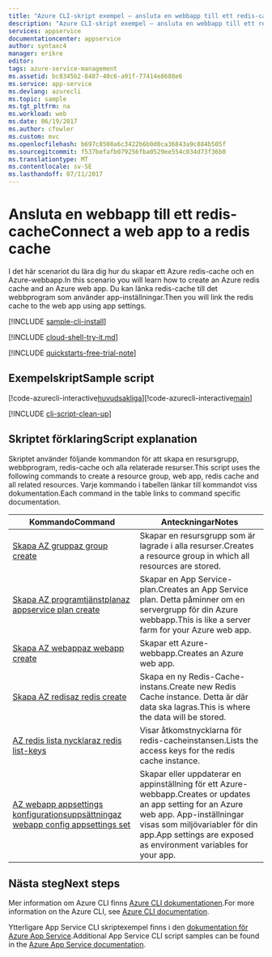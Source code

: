 ```yaml
---
title: "Azure CLI-skript exempel – ansluta en webbapp till ett redis-cache | Microsoft Docs"
description: "Azure CLI-skript exempel – ansluta en webbapp till ett redis-cache"
services: appservice
documentationcenter: appservice
author: syntaxc4
manager: erikre
editor: 
tags: azure-service-management
ms.assetid: bc8345b2-8487-40c6-a91f-77414e8688e6
ms.service: app-service
ms.devlang: azurecli
ms.topic: sample
ms.tgt_pltfrm: na
ms.workload: web
ms.date: 06/19/2017
ms.author: cfowler
ms.custom: mvc
ms.openlocfilehash: b697c8508a6c3422b6b0d0ca36843a9c884b505f
ms.sourcegitcommit: f537befafb079256fba0529ee554c034d73f36b0
ms.translationtype: MT
ms.contentlocale: sv-SE
ms.lasthandoff: 07/11/2017
---
```

# <a name="connect-a-web-app-to-a-redis-cache"></a><span data-ttu-id="c7aea-103">Ansluta en webbapp till ett redis-cache</span><span class="sxs-lookup"><span data-stu-id="c7aea-103">Connect a web app to a redis cache</span></span>

<span data-ttu-id="c7aea-104">I det här scenariot du lära dig hur du skapar ett Azure redis-cache och en Azure-webbapp.</span><span class="sxs-lookup"><span data-stu-id="c7aea-104">In this scenario you will learn how to create an Azure redis cache and an Azure web app.</span></span> <span data-ttu-id="c7aea-105">Du kan länka redis-cache till det webbprogram som använder app-inställningar.</span><span class="sxs-lookup"><span data-stu-id="c7aea-105">Then you will link the redis cache to the web app using app settings.</span></span>

[!INCLUDE [sample-cli-install](../../../includes/sample-cli-install.md)]

[!INCLUDE [cloud-shell-try-it.md](../../../includes/cloud-shell-try-it.md)]

[!INCLUDE [quickstarts-free-trial-note](../../../includes/quickstarts-free-trial-note.md)]

## <a name="sample-script"></a><span data-ttu-id="c7aea-106">Exempelskript</span><span class="sxs-lookup"><span data-stu-id="c7aea-106">Sample script</span></span>

<span data-ttu-id="c7aea-107">[!code-azurecli-interactive[huvudsakliga](../../../cli_scripts/app-service/connect-to-redis/connect-to-redis.sh "Azure Redis-Cache")]</span><span class="sxs-lookup"><span data-stu-id="c7aea-107">[!code-azurecli-interactive[main](../../../cli_scripts/app-service/connect-to-redis/connect-to-redis.sh "Azure Redis Cache")]</span></span>

[!INCLUDE [cli-script-clean-up](../../../includes/cli-script-clean-up.md)]

## <a name="script-explanation"></a><span data-ttu-id="c7aea-108">Skriptet förklaring</span><span class="sxs-lookup"><span data-stu-id="c7aea-108">Script explanation</span></span>

<span data-ttu-id="c7aea-109">Skriptet använder följande kommandon för att skapa en resursgrupp, webbprogram, redis-cache och alla relaterade resurser.</span><span class="sxs-lookup"><span data-stu-id="c7aea-109">This script uses the following commands to create a resource group, web app, redis cache and all related resources.</span></span> <span data-ttu-id="c7aea-110">Varje kommando i tabellen länkar till kommandot viss dokumentation.</span><span class="sxs-lookup"><span data-stu-id="c7aea-110">Each command in the table links to command specific documentation.</span></span>

| <span data-ttu-id="c7aea-111">Kommando</span><span class="sxs-lookup"><span data-stu-id="c7aea-111">Command</span></span> | <span data-ttu-id="c7aea-112">Anteckningar</span><span class="sxs-lookup"><span data-stu-id="c7aea-112">Notes</span></span> |
|---|---|
| [<span data-ttu-id="c7aea-113">Skapa AZ grupp</span><span class="sxs-lookup"><span data-stu-id="c7aea-113">az group create</span></span>](https://docs.microsoft.com/cli/azure/group#create) | <span data-ttu-id="c7aea-114">Skapar en resursgrupp som är lagrade i alla resurser.</span><span class="sxs-lookup"><span data-stu-id="c7aea-114">Creates a resource group in which all resources are stored.</span></span> |
| [<span data-ttu-id="c7aea-115">Skapa AZ programtjänstplan</span><span class="sxs-lookup"><span data-stu-id="c7aea-115">az appservice plan create</span></span>](https://docs.microsoft.com/cli/azure/appservice/plan#create) | <span data-ttu-id="c7aea-116">Skapar en App Service-plan.</span><span class="sxs-lookup"><span data-stu-id="c7aea-116">Creates an App Service plan.</span></span> <span data-ttu-id="c7aea-117">Detta påminner om en servergrupp för din Azure webbapp.</span><span class="sxs-lookup"><span data-stu-id="c7aea-117">This is like a server farm for your Azure web app.</span></span> |
| [<span data-ttu-id="c7aea-118">Skapa AZ webapp</span><span class="sxs-lookup"><span data-stu-id="c7aea-118">az webapp create</span></span>](https://docs.microsoft.com/cli/azure/webapp#create) | <span data-ttu-id="c7aea-119">Skapar ett Azure-webbapp.</span><span class="sxs-lookup"><span data-stu-id="c7aea-119">Creates an Azure web app.</span></span> |
| [<span data-ttu-id="c7aea-120">Skapa AZ redis</span><span class="sxs-lookup"><span data-stu-id="c7aea-120">az redis create</span></span>](https://docs.microsoft.com/en-us/cli/azure/redis#create) | <span data-ttu-id="c7aea-121">Skapa en ny Redis-Cache-instans.</span><span class="sxs-lookup"><span data-stu-id="c7aea-121">Create new Redis Cache instance.</span></span> <span data-ttu-id="c7aea-122">Detta är där data ska lagras.</span><span class="sxs-lookup"><span data-stu-id="c7aea-122">This is where the data will be stored.</span></span> |
| [<span data-ttu-id="c7aea-123">AZ redis lista nycklar</span><span class="sxs-lookup"><span data-stu-id="c7aea-123">az redis list-keys</span></span>](https://docs.microsoft.com/en-us/cli/azure/redis#list-keys) | <span data-ttu-id="c7aea-124">Visar åtkomstnycklarna för redis-cacheinstansen.</span><span class="sxs-lookup"><span data-stu-id="c7aea-124">Lists the access keys for the redis cache instance.</span></span> |
| [<span data-ttu-id="c7aea-125">AZ webapp appsettings konfigurationsuppsättning</span><span class="sxs-lookup"><span data-stu-id="c7aea-125">az webapp config appsettings set</span></span>](https://docs.microsoft.com/cli/azure/webapp/config/appsettings#set) | <span data-ttu-id="c7aea-126">Skapar eller uppdaterar en appinställning för ett Azure-webbapp.</span><span class="sxs-lookup"><span data-stu-id="c7aea-126">Creates or updates an app setting for an Azure web app.</span></span> <span data-ttu-id="c7aea-127">App-inställningar visas som miljövariabler för din app.</span><span class="sxs-lookup"><span data-stu-id="c7aea-127">App settings are exposed as environment variables for your app.</span></span> |

## <a name="next-steps"></a><span data-ttu-id="c7aea-128">Nästa steg</span><span class="sxs-lookup"><span data-stu-id="c7aea-128">Next steps</span></span>

<span data-ttu-id="c7aea-129">Mer information om Azure CLI finns [Azure CLI dokumentationen](https://docs.microsoft.com/cli/azure/overview).</span><span class="sxs-lookup"><span data-stu-id="c7aea-129">For more information on the Azure CLI, see [Azure CLI documentation](https://docs.microsoft.com/cli/azure/overview).</span></span>

<span data-ttu-id="c7aea-130">Ytterligare App Service CLI skriptexempel finns i den [dokumentation för Azure App Service](../app-service-cli-samples.md).</span><span class="sxs-lookup"><span data-stu-id="c7aea-130">Additional App Service CLI script samples can be found in the [Azure App Service documentation](../app-service-cli-samples.md).</span></span>
